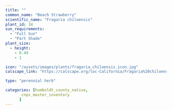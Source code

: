 ```yaml
---
title: ""
common_name: "Beach Strawberry"
scientific_name: "Fragaria chiloensis"
plant_id: 34
sun_requirements:
  - "Full Sun"
  - "Part Shade"
plant_size:
  - height: 
    - 0.49
    - 1

icon: "/assets/images/plants/fragaria_chiloensis_icon.jpg" 
calscape_link: "https://calscape.org/loc-California/Fragaria%20chiloensis%20(Beach%20Strawberry)"

type: "perennial herb"

categories: [humboldt_county_native,
       cnps_master_inventory
      ]
---
```


